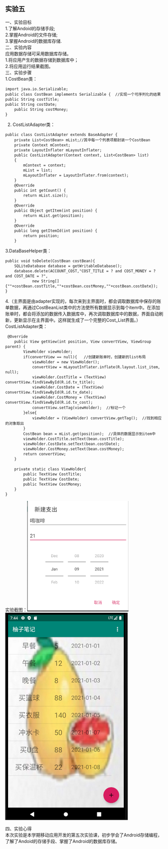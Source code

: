 ## 实验五
一、实验目标  
1.了解Andoid的存储手段;  
2.掌握Android的文件存储;  
3.掌握Android的数据库存储.  
二、实验内容  
应用数据存储可采用数据库存储。  
1.将应用产生的数据存储到数据库中；  
2.将应用运行结果截图。  
三、实验步骤  
1.CostBean类：  
```
import java.io.Serializable;
public class CostBean implements Serializable {  //实现一个可序列化的结果
public String costTitle;
public String costDate;
    public String costMoney;
}
```
  
2. CostListAdapter类：    
```
public class CostListAdapter extends BaseAdapter {
    private List<CostBean> mList;//其中每一个列表项都封装一个CostBean
    private Context mContext;
    private LayoutInflater mLayoutInflater;
    public CostListAdapter(Context context, List<CostBean> list)
    {
        mContext = context;
        mList = list;
        mLayoutInflater = LayoutInflater.from(context);
    }
    @Override
    public int getCount() {
        return mList.size();
    }
    @Override
    public Object getItem(int position) {
        return mList.get(position);
    }
    @Override
    public long getItemId(int position) {
        return position;
    }
```  

3.DataBaseHelper类：  
```
public void toDelete(CostBean costBean){
    SQLiteDatabase database = getWritableDatabase();
    database.delete(ACCOUNT_COST,"COST_TITLE = ? and COST_MONEY = ? and COST_DATE = ?",
            new String[]{""+costBean.costTitle,""+costBean.costMoney,""+costBean.costDate});
}
```  

4.（主界面是由adapter实现的，每次来到主界面时，都会调取数据库中保存的账单数据，再通过CostBeanList类中的方法使所有数据显示到每个item中。在添加账单时，都会将添加的数据传入数据库中，再次调取数据库中的数据，界面自动刷新，更新显示在主界面中。这样就生成了一个完整的Cost_List界面。）  
CostListAdapter类：  
```
 @Override
    public View getView(int position, View convertView, ViewGroup parent) {
        ViewHolder viewHolder;
        if(convertView == null){   //创建新账单时，创建新的list布局
            viewHolder = new ViewHolder();
            convertView = mLayoutInflater.inflate(R.layout.list_item, null);
            viewHolder.CostTitle = (TextView) convertView.findViewById(R.id.tv_title);
            viewHolder.CostDate = (TextView) convertView.findViewById(R.id.tv_date);
            viewHolder.CostMoney = (TextView) convertView.findViewById(R.id.tv_cost);
            convertView.setTag(viewHolder);  //标记一个
        }else{
            viewHolder = (ViewHolder) convertView.getTag();  //找到相应的对象取出
        }
        CostBean bean = mList.get(position);  //具体的数据显示到item中
        viewHolder.CostTitle.setText(bean.costTitle);
        viewHolder.CostDate.setText(bean.costDate);
        viewHolder.CostMoney.setText(bean.costMoney);
        return convertView;
    }

    private static class ViewHolder{
        public TextView CostTitle;
        public TextView CostDate;
        public TextView CostMoney;
    }
}
```  

实验截图：![avatar](https://github.com/1814080911138/android-labs-2020/blob/master/students/sec1814080911138/8.png)    
         ![avatar](https://github.com/1814080911138/android-labs-2020/blob/master/students/sec1814080911138/9.png)


四、实验心得  
本次实验是本学期移动应用开发的第五次实验课，初步学会了Android存储编程，了解了Andoid的存储手段、掌握了Android的数据库存储。


